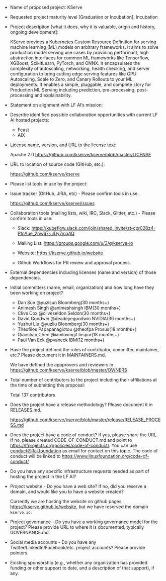 * Name of proposed project: KServe

* Requested project maturity level [Graduation or Incubation]: Incubation

* Project description [what it does, why it is valuable, origin and history, ongoing development]:

  KServe provides a Kubernetes Custom Resource Definition for serving machine learning (ML) models on arbitrary frameworks. It aims to solve production model serving use cases    by providing performant, high abstraction interfaces for common ML frameworks like Tensorflow, XGBoost, ScikitLearn, PyTorch, and ONNX. It encapsulates the complexity of autoscaling, networking, health checking, and server configuration to bring cutting edge serving features like GPU Autoscaling, Scale to Zero, and Canary Rollouts to your ML deployments. It enables a simple, pluggable, and complete story for Production ML Serving including prediction, pre-processing, post-processing and explainability.

* Statement on alignment with LF AI’s mission:

* Describe identified possible collaboration opportunities with current LF AI hosted projects:

  - Feast
  - AIX 

* License name, version, and URL to the license text:

  Apache 2.0 https://github.com/kserve/kserve/blob/master/LICENSE

* URL to location of source code (GitHub, etc.):

  https://github.com/kserve/kserve

* Please list tools in use by the project:

* Issue tracker (GitHub, JIRA, etc) - Please confirm tools in use.

  https://github.com/kserve/kserve/issues

* Collaboration tools (mailing lists, wiki, IRC, Slack, Glitter, etc.) - Please confirm tools in use:

  - Slack: https://kubeflow.slack.com/join/shared_invite/zt-cpr020z4-PfcAue_2nw67~iIDy7maAQ

  - Mailing List: https://groups.google.com/u/3/g/kserve-io

  - Website: https://kserve.github.io/website

  - Github Workflows for PR review and approval process.

* External dependencies including licenses (name and version) of those dependencies.

* Initial committers (name, email, organization) and how long have they been working on project?

  - Dan Sun @yuzisun Bloomberg(30 months+)
  - Animesh Singh @animeshsingh IBM(30 months+)
  - Clive Cox @cliveseldon Seldon(30 months+)
  - David Goodwin @deadeyegoodwin NVIDIA(30 months+)
  - Yuzhui Liu @yuzliu Bloomberg(30 months+)
  - Theofilos Papapanagiotou @theofpa Prosus(18 months+)
  - Qianshan Chen @iamlovingit Inspur(18 months+)
  - Paul Van Eck @pvaneck IBM(12 months+)

* Have the project defined the roles of contributor, committer, maintainer, etc.? Please document it in MAINTAINERS.md.

  We have defined the appprovers and reviewers in https://github.com/kserve/kserve/blob/master/OWNERS

* Total number of contributors to the project including their affiliations at the time of submitting this proposal:

  Total 137 contributors

* Does the project have a release methodology? Please document it in RELEASES.md.

  https://github.com/kserve/kserve/blob/master/release/RELEASE_PROCESS.md

* Does the project have a code of conduct? If yes, please share the URL. If no, please created CODE_OF_CONDUCT.md and point to https://lfprojects.org/policies/code-of-conduct/. You can use conduct@lfai.foundation as email for contact on this topic.
  The code of conduct will be linked to https://www.linuxfoundation.org/code-of-conduct/

* Do you have any specific infrastructure requests needed as part of hosting the project in the LF AI?

* Project website - Do you have a web site? If no, did you reserve a domain, and would like you to have a website created?

  Currently we are hosting the website on github pages https://kserve.github.io/website, but we have reserved the domain `kserve.io`.

* Project governance - Do you have a working governance model for the project? Please provide URL to where it is documented, typically GOVERNANCE.md.

* Social media accounts - Do you have any Twitter/LinkedIn/Facebook/etc. project accounts? Please provide pointers. 

* Existing sponsorship (e.g., whether any organization has provided funding or other support to date, and a description of that support), if any.
